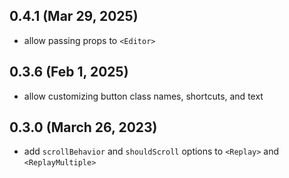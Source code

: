 ## 0.4.1 (Mar 29, 2025)

- allow passing props to `<Editor>`

## 0.3.6 (Feb 1, 2025)

- allow customizing button class names, shortcuts, and text

## 0.3.0 (March 26, 2023)

- add `scrollBehavior` and `shouldScroll` options to `<Replay>` and `<ReplayMultiple>`
